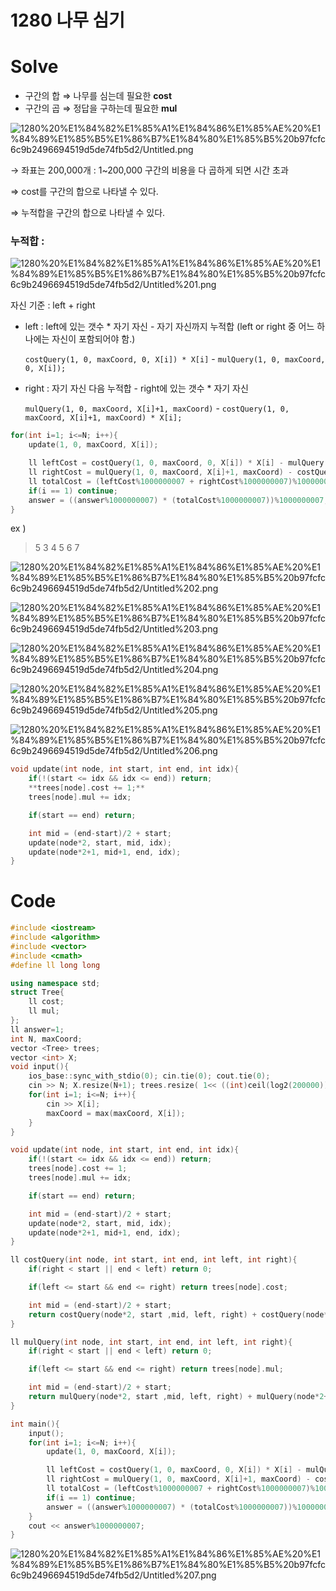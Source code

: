 # 1280 나무 심기

# Solve

- 구간의 합 ⇒ 나무를 심는데 필요한 **cost**
- 구간의 곱 ⇒ 정답을 구하는데 필요한 **mul**

![1280%20%E1%84%82%E1%85%A1%E1%84%86%E1%85%AE%20%E1%84%89%E1%85%B5%E1%86%B7%E1%84%80%E1%85%B5%20b97fcfc6c9b2496694519d5de74fb5d2/Untitled.png](1280%20%E1%84%82%E1%85%A1%E1%84%86%E1%85%AE%20%E1%84%89%E1%85%B5%E1%86%B7%E1%84%80%E1%85%B5%20b97fcfc6c9b2496694519d5de74fb5d2/Untitled.png)

→ 좌표는 200,000개  :  1~200,000 구간의 비용을 다 곱하게 되면 시간 초과

⇒ cost를 구간의 합으로 나타낼 수 있다.

⇒ 누적합을 구간의 합으로 나타낼 수 있다.

### 누적합 :

![1280%20%E1%84%82%E1%85%A1%E1%84%86%E1%85%AE%20%E1%84%89%E1%85%B5%E1%86%B7%E1%84%80%E1%85%B5%20b97fcfc6c9b2496694519d5de74fb5d2/Untitled%201.png](1280%20%E1%84%82%E1%85%A1%E1%84%86%E1%85%AE%20%E1%84%89%E1%85%B5%E1%86%B7%E1%84%80%E1%85%B5%20b97fcfc6c9b2496694519d5de74fb5d2/Untitled%201.png)

자신 기준 :  left + right

- left  :  left에 있는 갯수 * 자기 자신 -  자기 자신까지 누적합     (left or right 중 어느 하나에는 자신이 포함되어야 함.)

    `costQuery(1, 0, maxCoord, 0, X[i]) * X[i]` - `mulQuery(1, 0, maxCoord, 0, X[i]);`

- right : 자기 자신 다음 누적합 - right에 있는 갯수 * 자기 자신

    `mulQuery(1, 0, maxCoord, X[i]+1, maxCoord)` - `costQuery(1, 0, maxCoord, X[i]+1, maxCoord) * X[i];`

```cpp
for(int i=1; i<=N; i++){
    update(1, 0, maxCoord, X[i]);

    ll leftCost = costQuery(1, 0, maxCoord, 0, X[i]) * X[i] - mulQuery(1, 0, maxCoord, 0, X[i]);
    ll rightCost = mulQuery(1, 0, maxCoord, X[i]+1, maxCoord) - costQuery(1, 0, maxCoord, X[i]+1, maxCoord) * X[i];
    ll totalCost = (leftCost%1000000007 + rightCost%1000000007)%1000000007;
    if(i == 1) continue;
    answer = ((answer%1000000007) * (totalCost%1000000007))%1000000007;
}
```

ex ) 

> 5
3 4 5 6 7

![1280%20%E1%84%82%E1%85%A1%E1%84%86%E1%85%AE%20%E1%84%89%E1%85%B5%E1%86%B7%E1%84%80%E1%85%B5%20b97fcfc6c9b2496694519d5de74fb5d2/Untitled%202.png](1280%20%E1%84%82%E1%85%A1%E1%84%86%E1%85%AE%20%E1%84%89%E1%85%B5%E1%86%B7%E1%84%80%E1%85%B5%20b97fcfc6c9b2496694519d5de74fb5d2/Untitled%202.png)

![1280%20%E1%84%82%E1%85%A1%E1%84%86%E1%85%AE%20%E1%84%89%E1%85%B5%E1%86%B7%E1%84%80%E1%85%B5%20b97fcfc6c9b2496694519d5de74fb5d2/Untitled%203.png](1280%20%E1%84%82%E1%85%A1%E1%84%86%E1%85%AE%20%E1%84%89%E1%85%B5%E1%86%B7%E1%84%80%E1%85%B5%20b97fcfc6c9b2496694519d5de74fb5d2/Untitled%203.png)

![1280%20%E1%84%82%E1%85%A1%E1%84%86%E1%85%AE%20%E1%84%89%E1%85%B5%E1%86%B7%E1%84%80%E1%85%B5%20b97fcfc6c9b2496694519d5de74fb5d2/Untitled%204.png](1280%20%E1%84%82%E1%85%A1%E1%84%86%E1%85%AE%20%E1%84%89%E1%85%B5%E1%86%B7%E1%84%80%E1%85%B5%20b97fcfc6c9b2496694519d5de74fb5d2/Untitled%204.png)

![1280%20%E1%84%82%E1%85%A1%E1%84%86%E1%85%AE%20%E1%84%89%E1%85%B5%E1%86%B7%E1%84%80%E1%85%B5%20b97fcfc6c9b2496694519d5de74fb5d2/Untitled%205.png](1280%20%E1%84%82%E1%85%A1%E1%84%86%E1%85%AE%20%E1%84%89%E1%85%B5%E1%86%B7%E1%84%80%E1%85%B5%20b97fcfc6c9b2496694519d5de74fb5d2/Untitled%205.png)

![1280%20%E1%84%82%E1%85%A1%E1%84%86%E1%85%AE%20%E1%84%89%E1%85%B5%E1%86%B7%E1%84%80%E1%85%B5%20b97fcfc6c9b2496694519d5de74fb5d2/Untitled%206.png](1280%20%E1%84%82%E1%85%A1%E1%84%86%E1%85%AE%20%E1%84%89%E1%85%B5%E1%86%B7%E1%84%80%E1%85%B5%20b97fcfc6c9b2496694519d5de74fb5d2/Untitled%206.png)

```cpp
void update(int node, int start, int end, int idx){
    if(!(start <= idx && idx <= end)) return;
    **trees[node].cost += 1;**
    trees[node].mul += idx;

    if(start == end) return;

    int mid = (end-start)/2 + start;
    update(node*2, start, mid, idx);
    update(node*2+1, mid+1, end, idx);
}
```

# Code

```cpp
#include <iostream>
#include <algorithm>
#include <vector>
#include <cmath>
#define ll long long

using namespace std;
struct Tree{
    ll cost;
    ll mul;
};
ll answer=1;
int N, maxCoord;
vector <Tree> trees;
vector <int> X;
void input(){
    ios_base::sync_with_stdio(0); cin.tie(0); cout.tie(0);
    cin >> N; X.resize(N+1); trees.resize( 1<< ((int)ceil(log2(200000))+1) );
    for(int i=1; i<=N; i++){
        cin >> X[i];
        maxCoord = max(maxCoord, X[i]);
    }
}

void update(int node, int start, int end, int idx){
    if(!(start <= idx && idx <= end)) return;
    trees[node].cost += 1;
    trees[node].mul += idx;

    if(start == end) return;

    int mid = (end-start)/2 + start;
    update(node*2, start, mid, idx);
    update(node*2+1, mid+1, end, idx);
}

ll costQuery(int node, int start, int end, int left, int right){
    if(right < start || end < left) return 0;

    if(left <= start && end <= right) return trees[node].cost;

    int mid = (end-start)/2 + start;
    return costQuery(node*2, start ,mid, left, right) + costQuery(node*2+1, mid+1, end, left, right);
}

ll mulQuery(int node, int start, int end, int left, int right){
    if(right < start || end < left) return 0;

    if(left <= start && end <= right) return trees[node].mul;

    int mid = (end-start)/2 + start;
    return mulQuery(node*2, start ,mid, left, right) + mulQuery(node*2+1, mid+1, end, left, right);
}

int main(){
    input();
    for(int i=1; i<=N; i++){
        update(1, 0, maxCoord, X[i]);

        ll leftCost = costQuery(1, 0, maxCoord, 0, X[i]) * X[i] - mulQuery(1, 0, maxCoord, 0, X[i]);
        ll rightCost = mulQuery(1, 0, maxCoord, X[i]+1, maxCoord) - costQuery(1, 0, maxCoord, X[i]+1, maxCoord) * X[i];
        ll totalCost = (leftCost%1000000007 + rightCost%1000000007)%1000000007;
        if(i == 1) continue;
        answer = ((answer%1000000007) * (totalCost%1000000007))%1000000007;
    }
    cout << answer%1000000007;
}
```

![1280%20%E1%84%82%E1%85%A1%E1%84%86%E1%85%AE%20%E1%84%89%E1%85%B5%E1%86%B7%E1%84%80%E1%85%B5%20b97fcfc6c9b2496694519d5de74fb5d2/Untitled%207.png](1280%20%E1%84%82%E1%85%A1%E1%84%86%E1%85%AE%20%E1%84%89%E1%85%B5%E1%86%B7%E1%84%80%E1%85%B5%20b97fcfc6c9b2496694519d5de74fb5d2/Untitled%207.png)